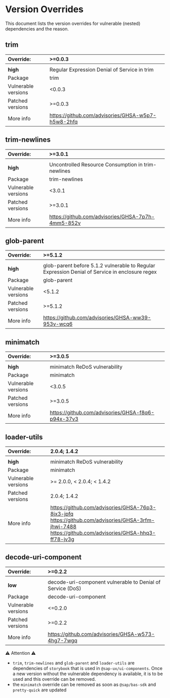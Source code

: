 # Version Overrides
This document lists the version overrides for vulnerable (nested) dependencies and the reason.

## trim
| Override:           | >=0.0.3 |
|:--------------------| :-------------|
|                     | |
| **high**        | Regular Expression Denial of Service in trim  |
| Package             | trim |
| Vulnerable versions | <0.0.3 |
| Patched versions    | >=0.0.3 |
| More info           | https://github.com/advisories/GHSA-w5p7-h5w8-2hfq  |

## trim-newlines
| Override:           | >=3.0.1 |
|:--------------------| :-------------|
|                     | |
| **high**        | Uncontrolled Resource Consumption in trim-newlines |
| Package             | trim-newlines |
| Vulnerable versions | <3.0.1 |
| Patched versions    | >=3.0.1 |
| More info           | https://github.com/advisories/GHSA-7p7h-4mm5-852v |

## glob-parent
| Override:           | >=5.1.2 |
|:--------------------| :-------------|
|                     | |
| **high**        | glob-parent before 5.1.2 vulnerable to Regular Expression Denial of Service in enclosure regex |
| Package             | glob-parent |
| Vulnerable versions | <5.1.2 |
| Patched versions    | >=5.1.2 |
| More info           | https://github.com/advisories/GHSA-ww39-953v-wcq6   |

## minimatch
| Override:           | >=3.0.5 |
|:--------------------| :-------------|
|                     | |
| **high**            | minimatch ReDoS vulnerability                     |
| Package             | minimatch                                         |
| Vulnerable versions | <3.0.5                                            |
| Patched versions    | >=3.0.5                                           |
| More info           | https://github.com/advisories/GHSA-f8q6-p94x-37v3 |

## loader-utils
| Override:           | 2.0.4; 1.4.2                                                                                                                                                      |
|:--------------------|:------------------------------------------------------------------------------------------------------------------------------------------------------------------|
|                     |                                                                                                                                                                   |
| **high**            | minimatch ReDoS vulnerability                                                                                                                                     |
| Package             | minimatch                                                                                                                                                         |
| Vulnerable versions | >= 2.0.0, < 2.0.4;  < 1.4.2                                                                                                                                       |
| Patched versions    | 2.0.4; 1.4.2                                                                                                                                                      |
| More info           | https://github.com/advisories/GHSA-76p3-8jx3-jpfq <br/> https://github.com/advisories/GHSA-3rfm-jhwj-7488 <br/> https://github.com/advisories/GHSA-hhq3-ff78-jv3g |

## decode-uri-component
| Override:           | >=0.2.2                                                    |
|:--------------------|:-----------------------------------------------------------|
|                     |                                                            |
| **low**             | decode-uri-component vulnerable to Denial of Service (DoS) |
| Package             | decode-uri-component                                       |
| Vulnerable versions | <=0.2.0                                                    |
| Patched versions    | >=0.2.2                                                    |
| More info           | https://github.com/advisories/GHSA-w573-4hg7-7wgq          |

:warning: Attention :warning: 
* `trim`, `trim-newlines` and `glob-parent` and `loader-utils` are dependencies of `storybook` that is used in `@sap-ux/ui-components`. Once a new version without the vulnerable dependency is available, it is to be used and this override can be removed.
* the `minimatch` override can be removed as soon as `@sap/bas-sdk` and `pretty-quick` are updated

